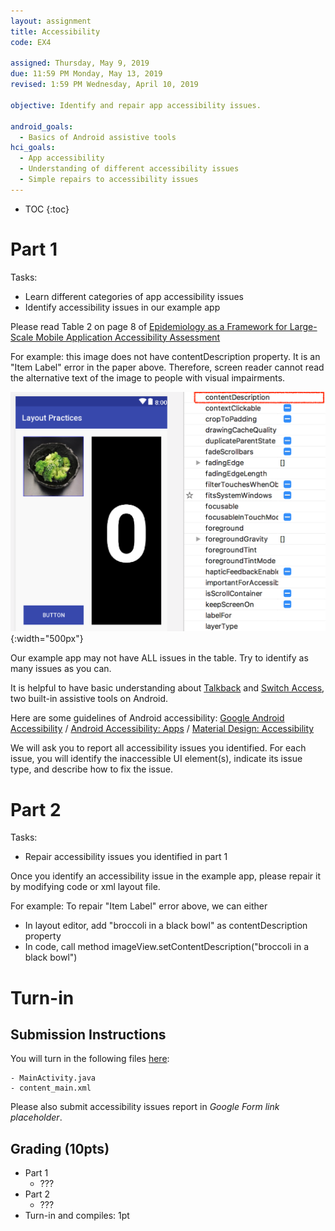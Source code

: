 ```yaml
---
layout: assignment
title: Accessibility
code: EX4

assigned: Thursday, May 9, 2019
due: 11:59 PM Monday, May 13, 2019
revised: 1:59 PM Wednesday, April 10, 2019

objective: Identify and repair app accessibility issues.

android_goals:
  - Basics of Android assistive tools
hci_goals:
  - App accessibility
  - Understanding of different accessibility issues
  - Simple repairs to accessibility issues
---
```


- TOC
{:toc}

# Part 1

Tasks:
- Learn different categories of app accessibility issues
- Identify accessibility issues in our example app

Please read Table 2 on page 8 of [Epidemiology as a Framework for Large-Scale Mobile Application Accessibility Assessment](https://xiaoyizhang.me/assets/Paper/ASSETS_2017_Epidemiology.pdf)

For example: this image does not have contentDescription property. It is an "Item Label" error in the paper above. Therefore, screen reader cannot read the alternative text of the image to people with visual impairments.

![Screenshot of an image without contentDescription property in layout editor](accessibility-img/1.png){:width="500px"}

Our example app may not have ALL issues in the table. Try to identify as many issues as you can.

It is helpful to have basic understanding about [Talkback](https://support.google.com/accessibility/android/answer/6283677?hl=en) and [Switch Access](https://support.google.com/accessibility/android/answer/6122836?hl=en), two built-in assistive tools on Android.

Here are some guidelines of Android accessibility:
[Google Android Accessibility](https://developer.android.com/guide/topics/ui/accessibility/) / [Android Accessibility: Apps](https://developer.android.com/guide/topics/ui/accessibility/apps) / [Material Design: Accessibility](https://material.io/design/usability/accessibility.html#composition)

We will ask you to report all accessibility issues you identified. For each issue, you will identify the inaccessible UI element(s), indicate its issue type, and describe how to fix the issue.

<!-- <span style="color:red">
XXX TODO: Should we ask them to write a report with the description of each issue? (Increases the workload of TA). Or we only grade based on how many issues are repaired? (What if they can identify but cannot repair some issues?)
</span> -->

<!-- <span style="color:red">
XXX TODO: Should we provide them Google Accessibility Scanner? (Although it may not cover all issues...)
</span> -->

# Part 2

Tasks:
- Repair accessibility issues you identified in part 1

Once you identify an accessibility issue in the example app, please repair it by modifying code or xml layout file.

For example: To repair "Item Label" error above, we can either
- In layout editor, add "broccoli in a black bowl" as contentDescription property
- In code, call method imageView.setContentDescription("broccoli in a black bowl")

# Turn-in

## Submission Instructions

You will turn in the following files <a href="javascript:alert('Turn-in link pending assignment release');">here</a>:

```
- MainActivity.java
- content_main.xml
```

Please also submit accessibility issues report in *Google Form link placeholder*.

## Grading (10pts)

- Part 1
  - ???
- Part 2
  - ???
- Turn-in and compiles: 1pt

